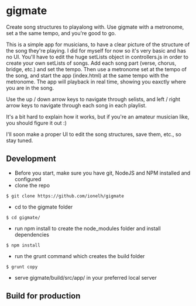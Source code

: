 # gigmate
Create song structures to playalong with. Use gigmate with a metronome, set a the same tempo, and you're good to go.

This is a simple app for musicians, to have a clear picture of the structure of the song they're playing.
I did for myself for now so it's very basic and has no UI. You'll have to edit the huge setLists object in
controllers.js in order to create your own setLists of songs. Add each song part (verse, chorus, bridge, etc.)
and set the tempo. Then use a metronome set at the tempo of the song, and start the app (index.html)
at the same tempo with the metronome. The app will playback in real time, showing you eaxctly where you are in the song.

Use the up / down arrow keys to navigate through selists, and left / right arrow keys to navigate through each song
in each playlist.

It's a bit hard to explain how it works, but if you're an amateur musician like, you should figure it out :)

I'll soon make a proper UI to edit the song structures, save them, etc., so stay tuned.

## Development
* Before you start, make sure you have git, NodeJS and NPM installed and configured
* clone the repo
```
$ git clone https://github.com/ionelh/gigmate
```
* cd to the gigmate folder
```
$ cd gigmate/
```
* run npm install to create the node_modules folder and install dependencies
```
$ npm install
```
* run the grunt command which creates the build folder
```
$ grunt copy
```
* serve gigmate/build/src/app/ in your preferred local server

## Build for production
